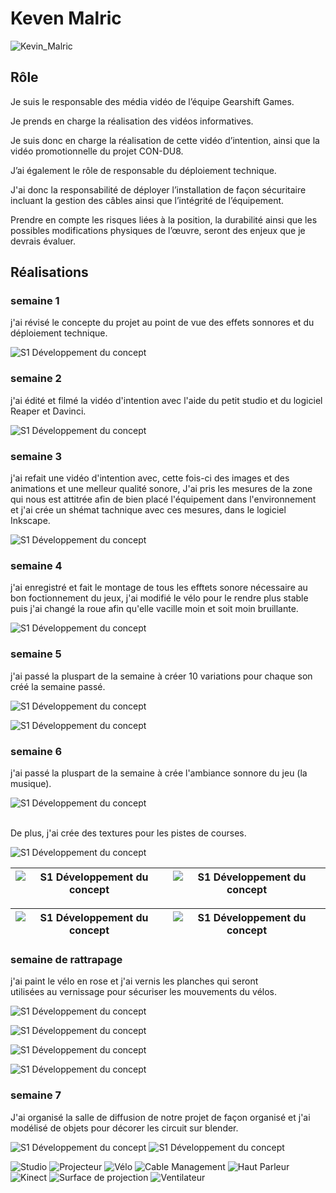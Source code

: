 # Keven Malric

 ![Kevin_Malric](../img/keven_malric.webp)

## Rôle

 Je suis le responsable des média vidéo de l’équipe Gearshift Games. 

 

Je prends en charge la réalisation des vidéos informatives. 

 

Je suis donc en charge la réalisation de cette vidéo d’intention, ainsi que la vidéo promotionnelle du projet CON-DU8.  

 

J’ai également le rôle de responsable du déploiement technique. 

 

J'ai donc la responsabilité de déployer l’installation de façon sécuritaire incluant la gestion des câbles ainsi que l’intégrité de l’équipement. 

 

Prendre en compte les risques liées à la position, la durabilité ainsi que les possibles modifications physiques de l’œuvre, seront des enjeux que je devrais évaluer. 

## Réalisations

 <!-- Une image par semaine de la réalisation dont tu es le plus fier avec une légende -->
### semaine 1

 j'ai révisé le concepte du projet au point de vue des effets sonnores et du déploiement technique.

![S1 Développement du concept](../img/concepte_sonore.jpg)

### semaine 2

 j'ai édité et filmé la vidéo d'intention avec l'aide du petit studio et du logiciel Reaper et Davinci.

![S1 Développement du concept](../img/tournage.png)

### semaine 3

 j'ai refait une vidéo d'intention avec, cette fois-ci des images et des animations et une melleur qualité sonore, J'ai pris les mesures de la zone qui nous est attitrée afin de bien placé l'équipement dans l'environnement et j'ai crée un shémat tachnique avec ces mesures, dans le logiciel Inkscape.

![S1 Développement du concept](../img/mesures.jpg)

### semaine 4 
 j'ai enregistré et fait le montage de tous les efftets sonore nécessaire au bon foctionnement du jeux, 
 j'ai modifié le vélo pour le rendre plus stable puis j'ai changé la roue afin qu'elle vacille moin et soit moin bruillante.

![S1 Développement du concept](../img/creation_sonores.png)

### semaine 5 
j'ai passé la pluspart de la semaine à créer 10 variations pour chaque son créé 
la semaine passé. 

![S1 Développement du concept](../img/variations_p1.png)

![S1 Développement du concept](../img/variations_p2.png)

### semaine 6 
j'ai passé la pluspart de la semaine à crée l'ambiance sonnore du jeu (la musique). 


![S1 Développement du concept](../img/ambiance_course.png)


<br>De plus, j'ai crée des textures pour les pistes de courses.<br>

![S1 Développement du concept](../img/orange_light_ray_road.png)


|![S1 Développement du concept](../img/orange_light_particles_road.png)|![S1 Développement du concept](../img/blue_light_particles_road.png)|
|-----|-----|

|![S1 Développement du concept](../img/force_field_v1.png)|![S1 Développement du concept](../img/force_field_v2.png)|
|-----|-----|

### semaine de rattrapage 
j'ai paint le vélo en rose et j'ai vernis les planches qui seront <br>
utilisées au vernissage pour sécuriser les mouvements du vélos.

![S1 Développement du concept](../img/velo1.jpg)

![S1 Développement du concept](../img/velo2.jpg)

![S1 Développement du concept](../img/velo3.jpg)

![S1 Développement du concept](../img/velo4.jpg)

 
### semaine 7

J'ai organisé la salle de diffusion de notre projet 
de façon organisé et j'ai modélisé de objets pour décorer les circuit sur blender.
   
![S1 Développement du concept](../img/velo1.jpg)
![S1 Développement du concept](../img/velo2.jpg)

![Studio](../medias/images/Diffusion_Complet.webp)
![Projecteur](../medias/images/DiffusionProjecteur.webp)
![Vélo](../medias/images/Diffusion_velo.webp)
![Cable Management](../medias/images/Diffusion_Cable.webp)
![Haut Parleur](../medias/images/Diffusion_HautParleur.webp)
![Kinect](../medias/images/Diffusion_Kinect.webp)
![Surface de projection](../medias/images/Diffusion_Projection.webp)
![Ventilateur](../medias/images/Diffusion_Ventilateur.webp)



 
